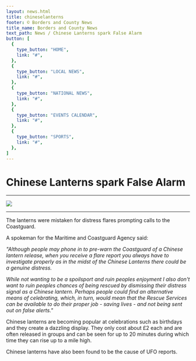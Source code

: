 ```yaml
---
layout: news.html
title: chineselanterns
footer: © Borders and County News
title_name: Borders and County News
text_path: News / Chinese Lanterns spark False Alarm
button: [
  {
    type_button: "HOME",
    link: "#",
  },
  {
    type_button: "LOCAL NEWS",
    link: "#",
  },
  {
    type_button: "NATIONAL NEWS",
    link: "#",
  },
  {
    type_button: "EVENTS CALENDAR",
    link: "#",
  },
  {
    type_button: "SPORTS",
    link: "#",
  },
]
---
```

# Chinese Lanterns spark False Alarm
***
![](../../assets/images/chineselanterns-lanterns.png)
***
The lanterns were mistaken for distress flares prompting calls to the Coastguard.

A spokeman for the Maritime and Coastguard Agency said:

_"Although people may phone in to pre-warn the Coastguard of a Chinese lantern release, when you receive a flare report you always have to investigate properly as in the midst of the Chinese Lanterns there could be a genuine distress._

_While not wanting to be a spoilsport and ruin peoples enjoyment I also don't want to ruin peoples chances of being rescued by dismissing their distress signal as a Chinese lantern. Perhaps people could find an alternative means of celebrating, which, in turn, would mean that the Rescue Services can be available to do their proper job - saving lives - and not being sent out on false alerts."_

Chinese lanterns are becoming popular at celebrations such as birthdays and they create a dazzling display. They only cost about £2 each and are often released in groups and can be seen for up to 20 minutes during which time they can rise up to a mile high.

Chinese lanterns have also been found to be the cause of UFO reports.
